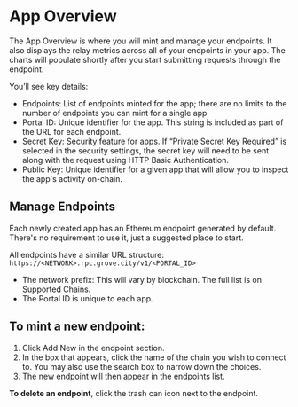 # App Overview

The App Overview is where you will mint and manage your endpoints. It also displays the relay metrics across all of your endpoints in your app. The charts will populate shortly after you start submitting requests through the endpoint.

You’ll see key details:

- Endpoints: List of endpoints minted for the app; there are no limits to the number of endpoints you can mint for a single app
- Portal ID: Unique identifier for the app. This string is included as part of the URL for each endpoint.
- Secret Key: Security feature for apps. If “Private Secret Key Required” is selected in the security settings, the secret key will need to be sent along with the request using HTTP Basic Authentication.
- Public Key: Unique identifier for a given app that will allow you to inspect the app's activity on-chain.

## Manage Endpoints

Each newly created app has an Ethereum endpoint generated by default. There's no requirement to use it, just a suggested place to start.

All endpoints have a similar URL structure: `https://<NETWORK>.rpc.grove.city/v1/<PORTAL_ID>`

- The network prefix: This will vary by blockchain. The full list is on Supported Chains.
- The Portal ID is unique to each app.

## To mint a new endpoint:

1. Click Add New in the endpoint section.
2. In the box that appears, click the name of the chain you wish to connect to. You may also use the search box to narrow down the choices.
3. The new endpoint will then appear in the endpoints list.

**To delete an endpoint**, click the trash can icon next to the endpoint.
